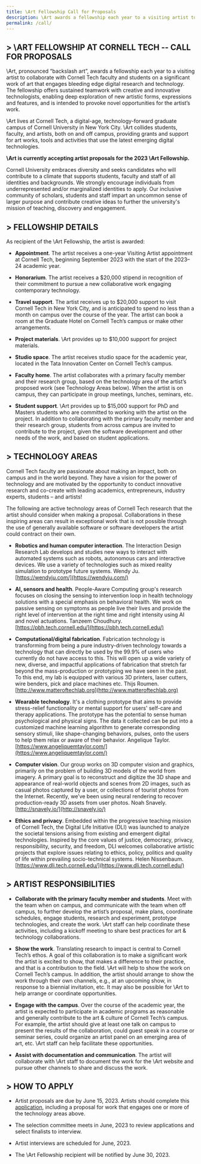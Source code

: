```yaml
---
title: \Art Fellowship Call for Proposals
description: \Art awards a fellowship each year to a visiting artist to collaborate with Cornell Tech faculty and students on a significant work of art that engages bleeding edge digital research and technology.
permalink: /call/
---
```

## > \ART FELLOWSHIP AT CORNELL TECH -- CALL FOR PROPOSALS

\Art, pronounced “backslash art”, awards a fellowship each year to a visiting artist to collaborate with Cornell Tech faculty and students on a significant work of art that engages bleeding edge digital research and technology. The fellowship offers sustained teamwork with creative and innovative technologists, enabling deep exploration of new artistic forms, expressions and features, and is intended to provoke novel opportunities for the artist’s work.

\Art lives at Cornell Tech, a digital-age, technology-forward graduate campus of Cornell University in New York City. \Art collides students, faculty, and artists, both on and off campus, providing grants and support for art works, tools and activities that use the latest emerging digital technologies.

**\Art is currently accepting artist proposals for the 2023 \Art Fellowship.**

Cornell University embraces diversity and seeks candidates who will contribute to a climate that supports students, faculty and staff of all identities and backgrounds. We strongly encourage individuals from underrepresented and/or marginalized identities to apply. Our inclusive community of scholars, students and staff impart an uncommon sense of larger purpose and contribute creative ideas to further the university's mission of teaching, discovery and engagement.

## >  FELLOWSHIP DETAILS

As recipient of the \Art Fellowship, the artist is awarded:

- __Appointment__. The artist receives a one-year Visiting Artist appointment at Cornell Tech, beginning September 2023 with the start of the 2023–24 academic year.
 
- **Honorarium**. The artist receives a $20,000 stipend in recognition of their commitment to pursue a new collaborative work engaging contemporary technology.

- **Travel support**. The artist receives up to $20,000 support to visit Cornell Tech in New York City, and is anticipated to spend no less than a month on campus over the course of the year. The artist can book a room at the Graduate Hotel on Cornell Tech’s campus or make other arrangements.

- **Project materials**. \Art provides up to $10,000 support for project materials.

- **Studio space**. The artist receives studio space for the academic year, located in the Tata Innovation Center on Cornell Tech’s campus.

- **Faculty home**. The artist collaborates with a primary faculty member and their research group, based on the technology area of the artist’s proposed work (see Technology Areas below). When the artist is on campus, they can participate in group meetings, lunches, seminars, etc.

- **Student support**. \Art provides up to $15,000 support for PhD and Masters students who are committed to working with the artist on the project. In addition to collaborating with the primary faculty member and their research group, students from across campus are invited to contribute to the project, given the software development and other needs of the work, and based on student applications. 

## > TECHNOLOGY AREAS

Cornell Tech faculty are passionate about making an impact, both on campus and in the world beyond. They have a vision for the power of technology and are motivated by the opportunity to conduct innovative research and co-create with leading academics, entrepreneurs, industry experts, students – and artists!

The following are active technology areas of Cornell Tech research that the artist should consider when making a proposal. Collaborations in these inspiring areas can result in exceptional work that is not possible through the use of generally available software or software developers the artist could contract on their own.

- **Robotics and human computer interaction**. The Interaction Design Research Lab develops and studies new ways to interact with automated systems such as robots, autonomous cars and interactive devices. We use a variety of technologies such as mixed reality simulation to prototype future systems. Wendy Ju. [https://wendyju.com/](https://wendyju.com/)

- **AI, sensors and health**. People-Aware Computing group's research focuses on closing the sensing to intervention loop in health technology solutions with a special emphasis on behavioral health. We work on passive sensing on symptoms as people live their lives and provide the right level of intervention at the right time and right intensity using AI and novel actuations. Tanzeem Choudhury. [https://pbh.tech.cornell.edu/](https://pbh.tech.cornell.edu/)

- **Computational/digital fabrication**. Fabrication technology is transforming from being a pure industry-driven technology towards a technology that can directly be used by the 99.9% of users who currently do not have access to this. This will open up a wide variety of new, diverse, and impactful applications of fabrication that stretch far beyond the mass-production or prototyping we have seen in the past. To this end, my lab is equipped with various 3D printers, laser cutters, wire benders, pick and place machines etc. Thijs Roumen. [http://www.matteroftechlab.org](http://www.matteroftechlab.org)

- **Wearable technology**. It's a clothing prototype that aims to provide stress-relief functionality or mental support for users' self-care and therapy applications. The prototype has the potential to sense human psychological and physical signs. The data it collected can be put into a customized machine learning algorithm to generate corresponding sensory stimuli, like shape-changing behaviors, pulses, onto the users to help them relax or aware of their behavior. Angelique Taylor. [https://www.angeliquemtaylor.com/](https://www.angeliquemtaylor.com/)

- **Computer vision**. Our group works on 3D computer vision and graphics, primarily on the problem of building 3D models of the world from imagery. A primary goal is to reconstruct and digitize the 3D shape and appearance of real-world objects and scenes from 2D images, such as casual photos captured by a user, or collections of tourist photos from the Internet. Recently, we’ve been using neural rendering to recover production-ready 3D assets from user photos. Noah Snavely. [http://snavely.io/](http://snavely.io/)

- **Ethics and privacy**. Embedded within the progressive teaching mission of Cornell Tech, the Digital Life Initiative (DLI) was launched to analyze the societal tensions arising from existing and emergent digital technologies. Inspired by the core values of justice, democracy, privacy, responsibility, security, and freedom, DLI welcomes collaborative artistic projects that explore issues relating to ethics, policy, politics and quality of life within prevailing socio-technical systems. Helen Nissenbaum. [https://www.dli.tech.cornell.edu/](https://www.dli.tech.cornell.edu/)

## > ARTIST RESPONSIBILITIES

- **Collaborate with the primary faculty member and students**. Meet with the team when on campus, and communicate with the team when off campus, to further develop the artist’s proposal, make plans, coordinate schedules, engage students, research and experiment, prototype technologies, and create the work. \Art staff can help coordinate these activities, including a kickoff meeting to share best practices for art & technology collaborations.

- **Show the work**. Translating research to impact is central to Cornell Tech’s ethos. A goal of this collaboration is to make a significant work the artist is excited to show, that makes a difference to their practice, and that is a contribution to the field. \Art will help to show the work on Cornell Tech’s campus. In addition, the artist should arrange to show the work through their own channels, e.g., at an upcoming show, in response to a biennial invitation, etc. It may also be possible for \Art to help arrange or coordinate opportunities.

- **Engage with the campus**. Over the course of the academic year, the artist is expected to participate in academic programs as reasonable and generally contribute to the art & culture of Cornell Tech’s campus. For example, the artist should give at least one talk on campus to present the results of the collaboration, could guest speak in a course or seminar series, could organize an artist panel on an emerging area of art, etc. \Art staff can help facilitate these opportunities.

- **Assist with documentation and communication**. The artist will collaborate with \Art staff to document the work for the \Art website and pursue other channels to share and discuss the work.

## > HOW TO APPLY

* Artist proposals are due by June 15, 2023. Artists should complete this [application](https://forms.gle/Tsc3nLr8CP3DsWQPA), including a proposal for work that engages one or more of the technology areas above.

* The selection committee meets in June, 2023 to review applications and select finalists to interview.

* Artist interviews are scheduled for June, 2023.

* The \Art Fellowship recipient will be notified by June 30, 2023.
